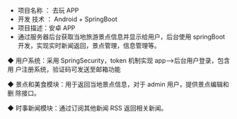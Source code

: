 - 项目名称 ： 去玩  APP
- 开发 技术 ： Android +  SpringBoot
- 项目描述：安卓 APP
- 通过服务器后台获取当地旅游景点信息并显示给用户，后台使用
springBoot 开发，实现实时新闻返回，景点管理，信息管理等。


◆ 用户系统：采用 SpringSecurity，token 机制实现 app—>后台用户登录，包含用
户注册系统，验证码可发送至邮箱功能


◆ 景点和美食模块：用于返回当地景点信息，对于 admin 用户，提供景点编辑和删
除接口。


◆ 时事新闻模块：通过订阅其他新闻 RSS 返回相关新闻。

